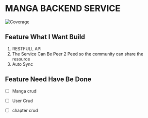 # MANGA BACKEND SERVICE 
![Coverage](https://img.shields.io/badge/Coverage-41.1%25-yellow)


## Feature What I Want Build 
1. RESTFULL API 
2. The Service Can Be Peer 2 Peed so the community can share the resource 
3. Auto Sync 


## Feature Need Have Be Done 
  - [ ] Manga crud 
  - [ ] User Crud
  - [ ] chapter crud


